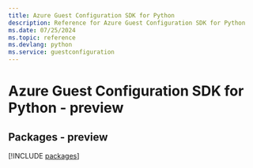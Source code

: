 ```yaml
---
title: Azure Guest Configuration SDK for Python
description: Reference for Azure Guest Configuration SDK for Python
ms.date: 07/25/2024
ms.topic: reference
ms.devlang: python
ms.service: guestconfiguration
---
```

# Azure Guest Configuration SDK for Python - preview
## Packages - preview
[!INCLUDE [packages](guest-configuration-index.md)]